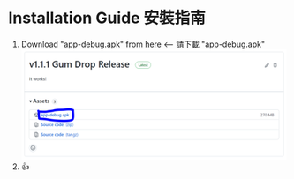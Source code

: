 # Installation Guide 安裝指南

1. Download "app-debug.apk" from [here](https://github.com/Yessir4253/Audiobook-Eagle-Project/releases/tag/v1.1.1) <-- 請下載 "app-debug.apk"
![test](/Installation.png)
2. 👍
